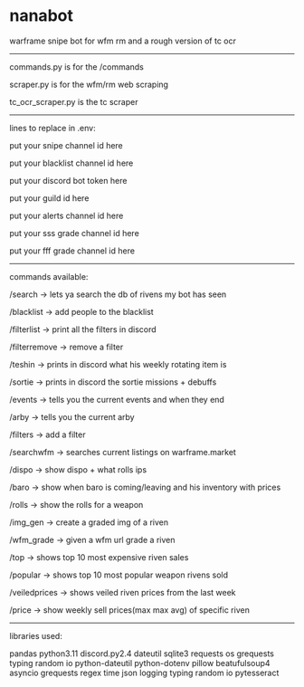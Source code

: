 # nanabot
warframe snipe bot for wfm rm and a rough version of tc ocr

--------------------------------------------------------------------------------------------------------------

commands.py is for the /commands

scraper.py is for the wfm/rm web scraping

tc_ocr_scraper.py is the tc scraper

--------------------------------------------------------------------------------------------------------------

lines to replace in .env:

put your snipe channel id here

put your blacklist channel id here

put your discord bot token here

put your guild id here

put your alerts channel id here

put your sss grade channel id here

put your fff grade channel id here

--------------------------------------------------------------------------------------------------------------

commands available:

/search -> lets ya search the db of rivens my bot has seen

/blacklist -> add people to the blacklist

/filterlist -> print all the filters in discord

/filterremove -> remove a filter

/teshin -> prints in discord what his weekly rotating item is

/sortie -> prints in discord the sortie missions + debuffs

/events -> tells you the current events and when they end

/arby -> tells you the current arby 

/filters -> add a filter

/searchwfm -> searches current listings on warframe.market

/dispo -> show dispo + what rolls ips

/baro -> show when baro is coming/leaving and his inventory with prices

/rolls -> show the rolls for a weapon

/img_gen -> create a graded img of a riven

/wfm_grade -> given a wfm url grade a riven

/top -> shows top 10 most expensive riven sales

/popular -> shows top 10 most popular weapon rivens sold

/veiledprices -> shows veiled riven prices from the last week

/price -> show weekly sell prices(max max avg) of specific riven

--------------------------------------------------------------------------------------------------------------

libraries used:

pandas
python3.11
discord.py2.4
dateutil
sqlite3
requests
os
grequests
typing
random
io
python-dateutil
python-dotenv
pillow
beatufulsoup4
asyncio
grequests
regex
time
json
logging
typing
random
io
pytesseract
